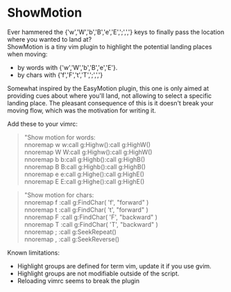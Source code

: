 ShowMotion
==========

Ever hammered the {'w','W','b','B','e','E',';',','} keys to finally pass the location where you wanted to land at?  
ShowMotion is a tiny vim plugin to highlight the potential landing places when moving:

* by words with {'w','W','b','B','e','E'}.
* by chars with {'f','F','t','T',';',','}

Somewhat inspired by the EasyMotion plugin, this one is only aimed at providing cues about where you'll land, not allowing to select a specific landing place. The pleasant consequence of this is it doesn't break your moving flow, which was the motivation for writing it.

Add these to your vimrc:  
  > "Show motion for words:  
    nnoremap <silent> w w:call g:Highw()<Enter>:call g:HighW()<Enter>  
    nnoremap <silent> W W:call g:Highw()<Enter>:call g:HighW()<Enter>  
    nnoremap <silent> b b:call g:Highb()<Enter>:call g:HighB()<Enter>  
    nnoremap <silent> B B:call g:Highb()<Enter>:call g:HighB()<Enter>  
    nnoremap <silent> e e:call g:Highe()<Enter>:call g:HighE()<Enter>  
    nnoremap <silent> E E:call g:Highe()<Enter>:call g:HighE()<Enter>  

  > "Show motion for chars:  
    nnoremap f :call g:FindChar( 'f', "forward" )<CR>  
    nnoremap t :call g:FindChar( 't', "forward" )<CR>  
    nnoremap F :call g:FindChar( 'F', "backward" )<CR>  
    nnoremap T :call g:FindChar( 'T', "backward" )<CR>  
    nnoremap ; :call g:SeekRepeat()<CR>  
    nnoremap , :call g:SeekReverse()<CR>  


Known limitations:

* Highlight groups are defined for term vim, update it if you use gvim.
* Highlight groups are not modifiable outside of the script.
* Reloading vimrc seems to break the plugin
